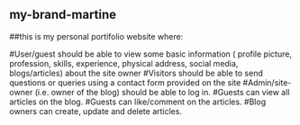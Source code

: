 ## my-brand-martine
##this is my personal portifolio website where:

#User/guest should be able to view some basic information ( profile picture, profession, skills, experience, physical address, social media, blogs/articles) about the site owner
#Visitors should be able to send questions or queries using a contact form provided on the site
#Admin/site-owner (i.e. owner of the blog) should be able to log in.
#Guests can view all articles on the blog.
#Guests can like/comment on the articles.
#Blog owners can create, update and delete articles.
